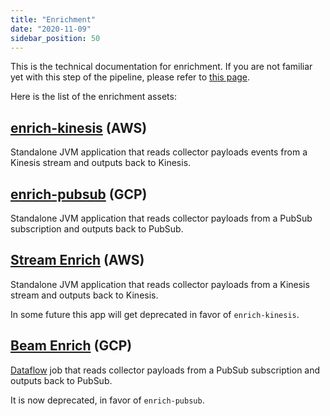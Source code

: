 ```yaml
---
title: "Enrichment"
date: "2020-11-09"
sidebar_position: 50
---
```


This is the technical documentation for enrichment. If you are not familiar yet with this step of the pipeline, please refer to [this page](/docs/enriching-your-data/what-is-enrichment.md).

Here is the list of the enrichment assets:

## [enrich-kinesis](/docs/pipeline-components-and-applications/enrichment-components/enrich-pubsub/index.md) (AWS)

Standalone JVM application that reads collector payloads events from a Kinesis stream and outputs back to Kinesis.

## [enrich-pubsub](/docs/pipeline-components-and-applications/enrichment-components/enrich-pubsub/index.md) (GCP)

Standalone JVM application that reads collector payloads from a PubSub subscription and outputs back to PubSub.

## [Stream Enrich](/docs/pipeline-components-and-applications/enrichment-components/stream-enrich/index.md) (AWS)

Standalone JVM application that reads collector payloads from a Kinesis stream and outputs back to Kinesis.

In some future this app will get deprecated in favor of `enrich-kinesis`.

## [Beam Enrich](/docs/pipeline-components-and-applications/enrichment-components/beam-enrich.md) (GCP)

[Dataflow](https://cloud.google.com/dataflow/) job that reads collector payloads from a PubSub subscription and outputs back to PubSub.

It is now deprecated, in favor of `enrich-pubsub`.

[](https://github.com/snowplow/snowplow/wiki/_Footer/_edit)
